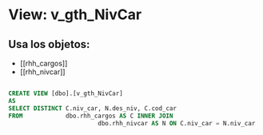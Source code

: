 # View: v_gth_NivCar

## Usa los objetos:
- [[rhh_cargos]]
- [[rhh_nivcar]]

```sql

CREATE VIEW [dbo].[v_gth_NivCar]
AS
SELECT DISTINCT C.niv_car, N.des_niv, C.cod_car
FROM            dbo.rhh_cargos AS C INNER JOIN
                         dbo.rhh_nivcar AS N ON C.niv_car = N.niv_car


```
